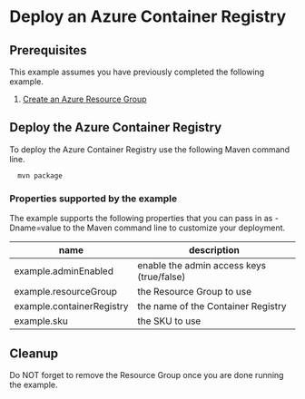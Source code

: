 
# Deploy an Azure Container Registry

## Prerequisites

This example assumes you have previously completed the following example.

1. [Create an Azure Resource Group](../resourcegroup-create/README.md)

## Deploy the Azure Container Registry

To deploy the Azure Container Registry use the following Maven command line.

````shell
  mvn package
````

### Properties supported by the example

The example supports the following properties that you can pass in as -Dname=value to the Maven command line to customize your deployment.

| name                      | description                               |
|---------------------------|-------------------------------------------|
| example.adminEnabled      | enable the admin access keys (true/false) |
| example.resourceGroup     | the Resource Group to use                 |
| example.containerRegistry | the name of the Container Registry        |
| example.sku               | the SKU to use                            |

## Cleanup

Do NOT forget to remove the Resource Group once you are done running the example.
